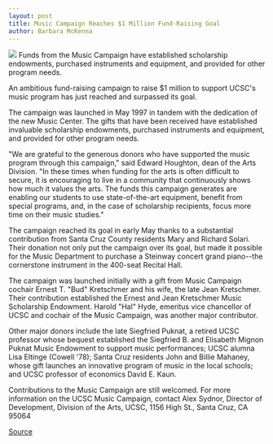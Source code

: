```yaml
---
layout: post
title: Music Campaign Reaches $1 Million Fund-Raising Goal
author: Barbara McKenna
---
```


![][3] Funds from the Music Campaign have established scholarship endowments, purchased instruments and equipment, and provided for other program needs.

An ambitious fund-raising campaign to raise $1 million to support UCSC's music program has just reached and surpassed its goal.

The campaign was launched in May 1997 in tandem with the dedication of the new Music Center. The gifts that have been received have established invaluable scholarship endowments, purchased instruments and equipment, and provided for other program needs.

"We are grateful to the generous donors who have supported the music program through this campaign," said Edward Houghton, dean of the Arts Division. "In these times when funding for the arts is often difficult to secure, it is encouraging to live in a community that continuously shows how much it values the arts. The funds this campaign generates are enabling our students to use state-of-the-art equipment, benefit from special programs, and, in the case of scholarship recipients, focus more time on their music studies."

The campaign reached its goal in early May thanks to a substantial contribution from Santa Cruz County residents Mary and Richard Solari. Their donation not only put the campaign over its goal, but made it possible for the Music Department to purchase a Steinway concert grand piano--the cornerstone instrument in the 400-seat Recital Hall.

The campaign was launched initially with a gift from Music Campaign cochair Ernest T. "Bud" Kretschmer and his wife, the late Jean Kretschmer. Their contribution established the Ernest and Jean Kretschmer Music Scholarship Endowment. Harold "Hal" Hyde, emeritus vice chancellor of UCSC and cochair of the Music Campaign, was another major contributor.

Other major donors include the late Siegfried Puknat, a retired UCSC professor whose bequest established the Siegfried B. and Elisabeth Mignon Puknat Music Endowment to support music performances; UCSC alumna Lisa Eltinge (Cowell '78); Santa Cruz residents John and Billie Mahaney, whose gift launches an innovative program of music in the local schools; and UCSC professor of economics David E. Kaun.

Contributions to the Music Campaign are still welcomed. For more information on the UCSC Music Campaign, contact Alex Sydnor, Director of Development, Division of the Arts, UCSC, 1156 High St., Santa Cruz, CA 95064

[3]: http://www1.ucsc.edu/oncampus/currents/98-99/art/music.99-05-24.jpg

[Source](http://www1.ucsc.edu/oncampus/currents/98-99/05-24/music.htm "Permalink to Music campaign reaches $1 million goal; 05-24-99")
